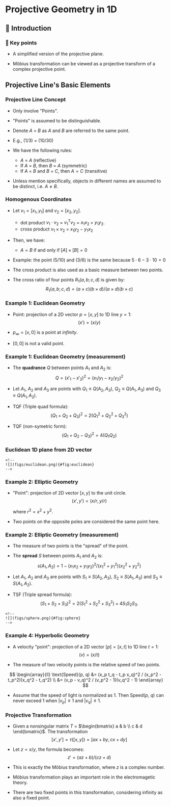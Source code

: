 # Projective Geometry in 1D

## 👋 Introduction

### 🔑 Key points

- A simplified version of the projective plane.

- Möbius transformation can be viewed as a projective transform of a
  complex projective point.

## Projective Line's Basic Elements

### Projective Line Concept

- Only involve "Points".

- "Points" is assumed to be distinguishable.

- Denote $A$ = $B$ as $A$ and $B$ are referred to the same point.

- E.g., $(1/3)$ = $(10/30)$

- We have the following rules:

  - $A$ = $A$ (reflective)
  - If $A$ = $B$, then $B$ = $A$ (symmetric)
  - If $A$ = $B$ and $B$ = $C$, then $A = C$ (transitive)

- Unless mention specifically, objects in different names are assumed
  to be distinct, i.e. $A \neq B$.

### Homogenous Coordinates

- Let $v_1 = [x_1, y_1]$ and $v_2 = [x_2, y_2]$.

  - dot product $v_1 \cdot v_2$ = $v_1^\mathsf{T} v_2$ =
    $x_1 x_2 + y_1 y_2$.
  - cross product $v_1 \times v_2$ = $x_1 y_2 - y_1 x_2$

- Then, we have:

  - $A = B$ if and only if $[A] \times [B] = 0$

- Example: the point $(5/10)$ and $(3/6)$ is the same because
  $5 \cdot 6 - 3 \cdot 10 = 0$

- The cross product is also used as a basic measure between two
  points.

- The cross ratio of four points $R_1(a, b; c, d)$ is given by:
  $$R_1(a, b; c, d) = (a \times c)(b \times d)/(a \times d)(b \times c)$$

### Example 1: Euclidean Geometry

- Point: projection of a 2D vector $p = [x, y]$ to 1D line $y = 1$:
  $$(x') = (x/y)$$

- $p_\infty = [x, 0]$ is a point at _infinity_.

- $[0, 0]$ is not a valid point.

### Example 1: Euclidean Geometry (measurement)

- The **quadrance** $Q$ between points $A_1$ and $A_2$ is:
  $$Q = (x'_1 - x'_2)^2 = (x_1 / y_1 - x_2 / y_2)^2$$

- Let $A_1$, $A_2$ and $A_3$ are points with $Q_1 \equiv Q(A_2, A_3)$,
  $Q_2 \equiv Q(A_1, A_3)$ and $Q_3 \equiv Q(A_1, A_2)$.

- TQF (Triple quad formula):
  $$(Q_1 + Q_2 + Q_3)^2 = 2(Q_1^2 + Q_2^2 + Q_3^2)$$

- TQF (non-symetric form): $$(Q_1 + Q_2 - Q_3)^2 = 4(Q_1 Q_2)$$

### Euclidean 1D plane from 2D vector

```{=html}
<!--
![](figs/euclidean.png){#fig:euclidean}
-->
```

### Example 2: Elliptic Geometry

- "Point": projection of 2D vector $[x, y]$ to the unit circle.
  $$(x', y') = (x/r, y/r)$$

  where $r^2 = x^2 + y^2$.

- Two points on the opposite poles are considered the same point here.

### Example 2: Elliptic Geometry (measurement)

- The measure of two points is the "spread" of the point.

- The **spread** $S$ between points $A_1$ and $A_2$ is:
  $$s(A_1, A_2) = 1 - (x_1 x_2 + y_1 y_2)^2 / (x_1^2 + y_1^2)(x_2^2 + y_2^2)$$

- Let $A_1$, $A_2$ and $A_3$ are points with $S_1 \equiv S(A_2, A_3)$,
  $S_2 \equiv S(A_1, A_3)$ and $S_3 \equiv S(A_1, A_2)$.

- TSF (Triple spread formula):
  $$(S_1 + S_2 + S_3)^2 = 2(S_1^2 + S_2^2 + S_3^2) + 4 S_1 S_2 S_3.$$

```{=html}
<!--
![](figs/sphere.png){#fig:sphere}
-->
```

### Example 4: Hyperbolic Geometry

- A velocity "point": projection of a 2D vector $[p] = [x, t]$ to 1D
  line $t = 1$: $$(v) = (x/t)$$

- The measure of two velocity points is the relative speed of two
  points.

$$
\begin{array}{ll}
  \text{Speed}(p, q) &= (x_p t_q - t_p x_q)^2 / (x_p^2 - t_p^2)(x_q^2 - t_q^2) \\
    &= (v_p - v_q)^2 / (v_p^2 - 1)(v_q^2 - 1)
\end{array}
$$

- Assume that the speed of light is normalized as 1. Then Speed($p$,
  $q$) can never exceed 1 when $|v_p| \leq 1$ and $|v_q| \leq 1$.

### Projective Transformation

- Given a nonsingular matrix $T$ =
  $\begin{bmatrix} a & b \\ c & d \end{bmatrix}$. The transformation
  $$[x', y'] = \tau([x, y]) = [a x + b y, c x + d y]$$

- Let $z = x/y$, the formula becomes: $$z' = (a z + b)/(c z + d)$$

- This is exactly the Möbius transformation, where $z$ is a complex
  number.

- Möbius transformation plays an important role in the electromagetic
  theory.

- There are two fixed points in this transformation, considering
  infinity as also a fixed point.
